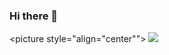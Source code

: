 ### Hi there 👋

<!--
**AhmedAlghoul/AhmedAlghoul** is a ✨ _special_ ✨ repository because its `README.md` (this file) appears on your GitHub profile.

Here are some ideas to get you started:

- 🔭 I’m currently working on ...
- 🌱 I’m currently learning ...
- 👯 I’m looking to collaborate on ...
- 🤔 I’m looking for help with ...
- 💬 Ask me about ...
- 📫 How to reach me: ...
- 😄 Pronouns: ...
- ⚡ Fun fact: ...
-->

<picture style="align="center"">
    <source media="(prefers-color-scheme: dark)" srcset="https://streak-stats.demolab.com?user=AhmedAlghoul&theme=dark" />
    <img src="https://streak-stats.demolab.com?user=AhmedAlghoul&theme=default" />
</picture>
